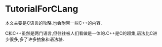 # TutorialForCLang

本文主要是C语言的攻略.也会附带一些C++的内容.

C和C++虽然是两门语言,但往往被人们看做是一体的.C++是C的超集,语法比C进步很多,多了许多抽象和语法糖.